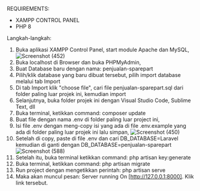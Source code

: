 REQUIREMENTS:
- XAMPP CONTROL PANEL
- PHP 8

Langkah-langkah:
1. Buka aplikasi XAMPP Control Panel, start module Apache dan MySQL,
![Screenshot (452)](https://user-images.githubusercontent.com/108184882/188289807-ea68a6d5-e04e-4f9b-9dd7-67faf099368e.png)
2. Buka localhost di Browser dan buka PHPMyAdmin,
3. Buat Database baru dengan nama: penjualan-sparepart
4. Pilih/klik database yang baru dibuat tersebut, pilih import database melalui tab Import
5. Di tab Import klik "choose file", cari file penjualan-sparepart.sql dari folder paling luar projek ini, kemudian import
6. Selanjutnya, buka folder projek ini dengan Visual Studio Code, Sublime Text, dll
7. Buka terminal, ketikkan command: composer update
8. Buat file dengan nama .env di folder paling luar project ini,
9. Isi file .env dengan meng-copy isi yang ada di file .env.example yang ada di folder paling luar projek ini lalu simpan,
![Screenshot (450)](https://user-images.githubusercontent.com/108184882/188289646-4335ac68-00f3-4d82-9629-9feb8dc2d1f4.png)
10. Setelah di copy, paste di file .env dan cari DB_DATABASE=Laravel kemudian di ganti dengan DB_DATABASE=penjualan-sparepart
![Screenshot (588)](https://user-images.githubusercontent.com/108184882/203221389-6a188b13-081f-418a-9a61-a74f1fbdbbd0.png)
11. Setelah itu, buka terminal ketikkan command: php artisan key:generate
12. Buka terminal, ketikkan command: php artisan migrate
13. Run project dengan mengetikkan perintah: php artisan serve
14. Maka akan muncul pesan: Server running On [http://127.0.0.1:8000]. Klik link tersebut.
